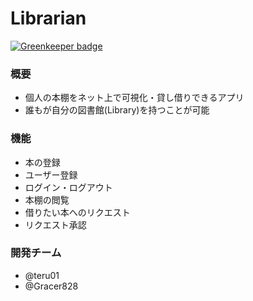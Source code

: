 # Librarian

[![Greenkeeper badge](https://badges.greenkeeper.io/teru01/huit-hackathon.svg)](https://greenkeeper.io/)

### 概要
- 個人の本棚をネット上で可視化・貸し借りできるアプリ
- 誰もが自分の図書館(Library)を持つことが可能

### 機能
- 本の登録
- ユーザー登録
- ログイン・ログアウト
- 本棚の閲覧
- 借りたい本へのリクエスト
- リクエスト承認

### 開発チーム
- @teru01
- @Gracer828

